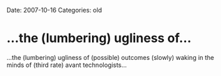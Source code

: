 Date: 2007-10-16
Categories: old

# …the (lumbering) ugliness of…

...the (lumbering) ugliness of (possible) outcomes (slowly) waking in the minds of (third rate) avant technologists...
